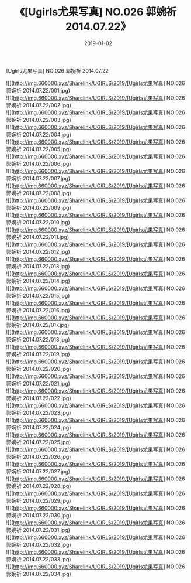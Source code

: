 ﻿---
layout: post
title:  《[Ugirls尤果写真] NO.026 郭婉祈 2014.07.22》
date:   2019-01-02
img: http://img.660000.xyz/Sharelink/UGIRLS/2019/[Ugirls尤果写真] NO.026 郭婉祈 2014.07.22/000.jpg
categories: [美女, 清纯, 唯美]
---

[Ugirls尤果写真] NO.026 郭婉祈 2014.07.22

 ![](http://img.660000.xyz/Sharelink/UGIRLS/2019/[Ugirls尤果写真] NO.026 郭婉祈 2014.07.22/001.jpg) <br>![](http://img.660000.xyz/Sharelink/UGIRLS/2019/[Ugirls尤果写真] NO.026 郭婉祈 2014.07.22/002.jpg) <br>![](http://img.660000.xyz/Sharelink/UGIRLS/2019/[Ugirls尤果写真] NO.026 郭婉祈 2014.07.22/003.jpg) <br>![](http://img.660000.xyz/Sharelink/UGIRLS/2019/[Ugirls尤果写真] NO.026 郭婉祈 2014.07.22/004.jpg) <br>![](http://img.660000.xyz/Sharelink/UGIRLS/2019/[Ugirls尤果写真] NO.026 郭婉祈 2014.07.22/005.jpg) <br>![](http://img.660000.xyz/Sharelink/UGIRLS/2019/[Ugirls尤果写真] NO.026 郭婉祈 2014.07.22/006.jpg) <br>![](http://img.660000.xyz/Sharelink/UGIRLS/2019/[Ugirls尤果写真] NO.026 郭婉祈 2014.07.22/007.jpg) <br>![](http://img.660000.xyz/Sharelink/UGIRLS/2019/[Ugirls尤果写真] NO.026 郭婉祈 2014.07.22/008.jpg) <br>![](http://img.660000.xyz/Sharelink/UGIRLS/2019/[Ugirls尤果写真] NO.026 郭婉祈 2014.07.22/009.jpg) <br>![](http://img.660000.xyz/Sharelink/UGIRLS/2019/[Ugirls尤果写真] NO.026 郭婉祈 2014.07.22/010.jpg) <br>![](http://img.660000.xyz/Sharelink/UGIRLS/2019/[Ugirls尤果写真] NO.026 郭婉祈 2014.07.22/011.jpg) <br>![](http://img.660000.xyz/Sharelink/UGIRLS/2019/[Ugirls尤果写真] NO.026 郭婉祈 2014.07.22/012.jpg) <br>![](http://img.660000.xyz/Sharelink/UGIRLS/2019/[Ugirls尤果写真] NO.026 郭婉祈 2014.07.22/013.jpg) <br>![](http://img.660000.xyz/Sharelink/UGIRLS/2019/[Ugirls尤果写真] NO.026 郭婉祈 2014.07.22/014.jpg) <br>![](http://img.660000.xyz/Sharelink/UGIRLS/2019/[Ugirls尤果写真] NO.026 郭婉祈 2014.07.22/015.jpg) <br>![](http://img.660000.xyz/Sharelink/UGIRLS/2019/[Ugirls尤果写真] NO.026 郭婉祈 2014.07.22/016.jpg) <br>![](http://img.660000.xyz/Sharelink/UGIRLS/2019/[Ugirls尤果写真] NO.026 郭婉祈 2014.07.22/017.jpg) <br>![](http://img.660000.xyz/Sharelink/UGIRLS/2019/[Ugirls尤果写真] NO.026 郭婉祈 2014.07.22/018.jpg) <br>![](http://img.660000.xyz/Sharelink/UGIRLS/2019/[Ugirls尤果写真] NO.026 郭婉祈 2014.07.22/019.jpg) <br>![](http://img.660000.xyz/Sharelink/UGIRLS/2019/[Ugirls尤果写真] NO.026 郭婉祈 2014.07.22/020.jpg) <br>![](http://img.660000.xyz/Sharelink/UGIRLS/2019/[Ugirls尤果写真] NO.026 郭婉祈 2014.07.22/021.jpg) <br>![](http://img.660000.xyz/Sharelink/UGIRLS/2019/[Ugirls尤果写真] NO.026 郭婉祈 2014.07.22/022.jpg) <br>![](http://img.660000.xyz/Sharelink/UGIRLS/2019/[Ugirls尤果写真] NO.026 郭婉祈 2014.07.22/023.jpg) <br>![](http://img.660000.xyz/Sharelink/UGIRLS/2019/[Ugirls尤果写真] NO.026 郭婉祈 2014.07.22/024.jpg) <br>![](http://img.660000.xyz/Sharelink/UGIRLS/2019/[Ugirls尤果写真] NO.026 郭婉祈 2014.07.22/025.jpg) <br>![](http://img.660000.xyz/Sharelink/UGIRLS/2019/[Ugirls尤果写真] NO.026 郭婉祈 2014.07.22/026.jpg) <br>![](http://img.660000.xyz/Sharelink/UGIRLS/2019/[Ugirls尤果写真] NO.026 郭婉祈 2014.07.22/027.jpg) <br>![](http://img.660000.xyz/Sharelink/UGIRLS/2019/[Ugirls尤果写真] NO.026 郭婉祈 2014.07.22/028.jpg) <br>![](http://img.660000.xyz/Sharelink/UGIRLS/2019/[Ugirls尤果写真] NO.026 郭婉祈 2014.07.22/029.jpg) <br>![](http://img.660000.xyz/Sharelink/UGIRLS/2019/[Ugirls尤果写真] NO.026 郭婉祈 2014.07.22/030.jpg) <br>![](http://img.660000.xyz/Sharelink/UGIRLS/2019/[Ugirls尤果写真] NO.026 郭婉祈 2014.07.22/031.jpg) <br>![](http://img.660000.xyz/Sharelink/UGIRLS/2019/[Ugirls尤果写真] NO.026 郭婉祈 2014.07.22/032.jpg) <br>![](http://img.660000.xyz/Sharelink/UGIRLS/2019/[Ugirls尤果写真] NO.026 郭婉祈 2014.07.22/033.jpg) <br>![](http://img.660000.xyz/Sharelink/UGIRLS/2019/[Ugirls尤果写真] NO.026 郭婉祈 2014.07.22/034.jpg) <br>